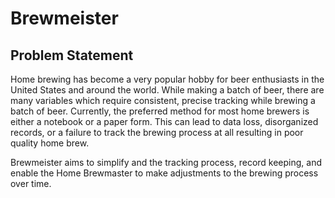 # Brewmeister

## Problem Statement  
Home brewing has become a very popular hobby for beer enthusiasts in the United States and around the world.
While making a batch of beer, there are many variables which require consistent, precise tracking while brewing a batch of beer. Currently, the preferred method for most home brewers is either a notebook or a paper form. This can lead to data loss, disorganized records, or a failure to track the brewing process at all resulting in poor quality home brew.

Brewmeister aims to simplify and the tracking process, record keeping, and enable the Home Brewmaster to make adjustments to the brewing process over time.

